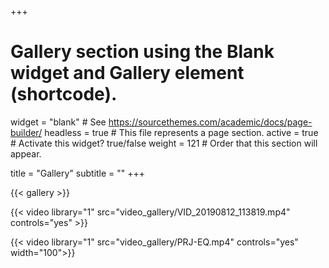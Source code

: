 +++
# Gallery section using the Blank widget and Gallery element (shortcode).
widget = "blank"  # See https://sourcethemes.com/academic/docs/page-builder/
headless = true  # This file represents a page section.
active = true  # Activate this widget? true/false
weight = 121  # Order that this section will appear.

title = "Gallery"
subtitle = ""
+++

{{< gallery >}}

<p> </p>

{{< video library="1" src="video_gallery/VID_20190812_113819.mp4" controls="yes" >}}

<p> </p>

{{< video library="1" src="video_gallery/PRJ-EQ.mp4" controls="yes" width="100">}}